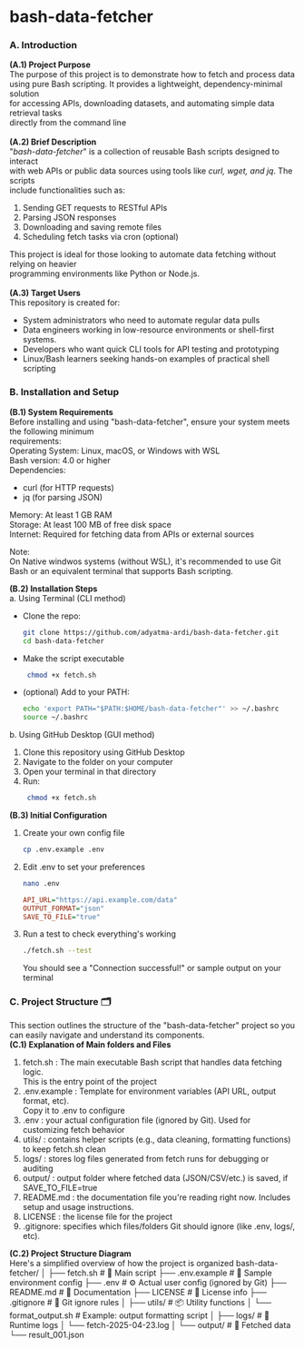 # bash-data-fetcher

### <b>A. Introduction</b><br>
<b>(A.1) Project Purpose<br></b>
The purpose of this project is to demonstrate how to fetch and process data <br>
using pure Bash scripting. It provides a lightweight, dependency-minimal solution <br>
for accessing APIs, downloading datasets, and automating simple data retrieval tasks <br>
directly from the command line<br><br>
<b>(A.2) Brief Description</b><br>
"<i>bash-data-fetcher</i>" is a collection of reusable Bash scripts designed to interact <br>
with web APIs or public data sources using tools like <i>curl, wget, and jq</i>. The scripts <br>
include functionalities such as:<br>
1. Sending GET requests to RESTful APIs
2. Parsing JSON responses
3. Downloading and saving remote files
4. Scheduling fetch tasks via cron (optional)<br>
  
This project is ideal for those looking to automate data fetching without relying on heavier <br>
programming environments like Python or Node.js.<br><br>
<b>(A.3) Target Users</b><br>
This repository is created for:<br>
- System administrators who need to automate regular data pulls
- Data engineers working in low-resource environments or shell-first systems.
- Developers who want quick CLI tools for API testing and prototyping
- Linux/Bash learners seeking hands-on examples of practical shell scripting 

### <b>B. Installation and Setup</b><br>
<b>(B.1) System Requirements</b><br>
Before installing and using "bash-data-fetcher", ensure your system meets the following minimum <br>
requirements:<br>
Operating System: Linux, macOS, or Windows with WSL<br>
Bash version: 4.0 or higher<br>
Dependencies:<br>
  - curl (for HTTP requests)
  - jq (for parsing JSON)

Memory: At least 1 GB RAM<br>
Storage: At least 100 MB of free disk space<br>
Internet: Required for fetching data from APIs or external sources<br>

Note:<br>
On Native windwos systems (without WSL), it's recommended to use Git Bash or an equivalent terminal that supports Bash scripting.<br>

<b>(B.2) Installation Steps</b><br>
a. Using Terminal (CLI method)
  - Clone the repo:<br>
    ```bash
    git clone https://github.com/adyatma-ardi/bash-data-fetcher.git
    cd bash-data-fetcher
    ```
  - Make the script executable
    ```bash
     chmod +x fetch.sh
    ```
  - (optional) Add to your PATH:
    ```bash
    echo 'export PATH="$PATH:$HOME/bash-data-fetcher"' >> ~/.bashrc
    source ~/.bashrc
    ```
b. Using GitHub Desktop (GUI method)
   1. Clone this repository using GitHub Desktop
   2. Navigate to the folder on your computer
   3. Open your terminal in that directory
   4. Run:
      ```bash
       chmod +x fetch.sh
      ```
<b>(B.3) Initial Configuration</b><br>
1. Create your own config file
   ```bash
   cp .env.example .env
   ```
3. Edit .env to set your preferences
   ```bash
   nano .env
   ```
   ```ini
   API_URL="https://api.example.com/data"
   OUTPUT_FORMAT="json"
   SAVE_TO_FILE="true"
   ```
5. Run a test to check everything's working
   ```bash
   ./fetch.sh --test
   ```
   You should see a "Connection successful!" or sample output on your terminal

### <b>C. Project Structure 🗂️</b><br>
This section outlines the structure of the "bash-data-fetcher" project so you<br>
can easily navigate and understand its components. <br>
<b>(C.1) Explanation of Main folders and Files</b><br>
  1. fetch.sh : The main executable Bash script that handles data fetching logic.<br> This is the entry point of the project
  2. .env.example : Template for environment variables (API URL, output format, etc). <br>Copy it to .env to configure
  3. .env : your actual configuration file (ignored by Git). Used for customizing fetch behavior
  4. utils/ : contains helper scripts (e.g., data cleaning, formatting functions) to keep fetch.sh clean
  5. logs/ : stores log files generated from fetch runs for debugging or auditing
  6. output/ : output folder where fetched data (JSON/CSV/etc.) is saved, if SAVE_TO_FILE=true
  7. README.md : the documentation file you're reading right now. Includes setup and usage instructions.
  8. LICENSE : the license file for the project
  9. .gitignore: specifies which files/folders Git should ignore (like .env, logs/, etc).

<b>(C.2) Project Structure Diagram</b><br>
Here's a simplified overview of how the project is organized
bash-data-fetcher/
│
├── fetch.sh                # 🔧 Main script
├── .env.example            # 🧪 Sample environment config
├── .env                    # ⚙️ Actual user config (ignored by Git)
├── README.md               # 📖 Documentation
├── LICENSE                 # 📜 License info
├── .gitignore              # 🚫 Git ignore rules
│
├── utils/                  # 📦 Utility functions
│   └── format_output.sh    # Example: output formatting script
│
├── logs/                   # 📝 Runtime logs
│   └── fetch-2025-04-23.log
│
└── output/                 # 📁 Fetched data
    └── result_001.json




